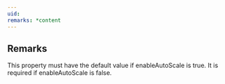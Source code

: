 ```yaml
---
uid: 
remarks: *content
---
```

## Remarks  
 This property must have the default value if enableAutoScale is             true. It is required if enableAutoScale is false.